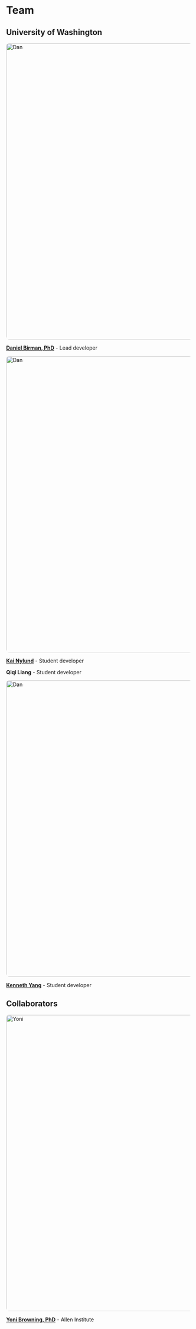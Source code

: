 
# Team

## University of Washington

<image src="_static/people/dan.jpg" alt="Dan" position="left" style="border-radius: 8px;width:20vh">

**[Daniel Birman, PhD](https://danbirman.com)** - Lead developer


<image src="_static/people/kai.jpg" alt="Dan" position="left" style="border-radius: 8px;width:20vh">

**[Kai Nylund](https://www.linkedin.com/in/kai-nylund-806443174/)** - Student developer

**Qiqi Liang** - Student developer

<image src="_static/people/kenneth.jpg" alt="Dan" position="left" style="border-radius: 8px;width:20vh">

**[Kenneth Yang](https://www.linkedin.com/in/kenneth-yang-816027219/)** - Student developer




## Collaborators

<image src="_static/people/yoni.jpg" alt="Yoni" position="left" style="border-radius: 8px;width:20vh">

**[Yoni Browning, PhD](https://www.representations.space/)** - Allen Institute



